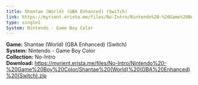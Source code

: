 ```yaml
---
title: Shantae (World) (GBA Enhanced) (Switch)
link: https://myrient.erista.me/files/No-Intro/Nintendo%20-%20Game%20Boy%20Color/Shantae%20(World)%20(GBA%20Enhanced)%20(Switch).zip
type: single1
System: Nintendo - Game Boy Color
---
```

<b>Game:</b> Shantae (World) (GBA Enhanced) (Switch)<br>
<b>System:</b> Nintendo - Game Boy Color<br>
<b>Collection:</b> No-Intro<br>
<b>Download:</b> https://myrient.erista.me/files/No-Intro/Nintendo%20-%20Game%20Boy%20Color/Shantae%20(World)%20(GBA%20Enhanced)%20(Switch).zip